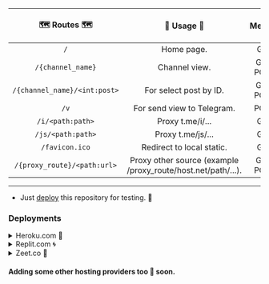 
|            🗺 Routes 🗺          |                           🚧 Usage 🚧                         | 🍕 Method 🍕 |
|:--------------------------------:|:------------------------------------------------------------:|:------------:|
|               `/`                |                           Home page.                         |     GET      |
|        `/{channel_name}`         |                         Channel view.                        |  GET, POST   |
|   `/{channel_name}/<int:post>`   |                    For select post by ID.                    |  GET, POST   |
|              `/v`                |                  For send view to Telegram.                  |     POST     |
|        `/i/<path:path>`          |                         Proxy t.me/i/...                     |     GET      |
|        `/js/<path:path>`         |                         Proxy t.me/js/...                    |     GET      |
|         `/favicon.ico`           |                   Redirect to local static.                  |     GET      |
|   `/{proxy_route}/<path:url>`    | Proxy other source (example /proxy_route/host.net/path/...). |  GET, POST   |

---

- Just [deploy](#deployments) this repository for testing. 🧪

### Deployments



<details><summary>Heroku.com 🚀</summary>
<br>

[![Deploy](https://www.herokucdn.com/deploy/button.svg)](https://heroku.com/deploy?template=https://github.com/koval01/telegram-stream-app)
</details>
 
<details><summary>Replit.com 🌀</summary>
<br>

[![Run on Repl.it](https://repl.it/badge/github/koval01/telegram-stream-app)](https://repl.it/github/koval01/telegram-stream-app)
</details>

<details><summary>Zeet.co 💪</summary>
<br>
 
[![Deploy](https://deploy.zeet.co/Flask-Example.svg)](https://deploy.zeet.co?url=https://github.com/koval01/telegram-stream-app)
</details>

#### Adding some other hosting providers too 🤧 soon.

